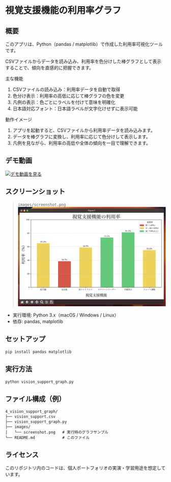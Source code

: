 # 視覚支援機能の利用率グラフ

## 概要

このアプリは、Python（pandas / matplotlib）で作成した利用率可視化ツールです。

CSVファイルからデータを読み込み、利用率を色分けした棒グラフとして表示することで、傾向を直感的に把握できます。

主な機能
 1. CSVファイルの読み込み：利用率データを自動で取得
 2. 色分け表示：利用率の高低に応じて棒グラフの色を変更
 3. 凡例の表示：色ごとにラベルを付けて意味を明確化
 4. 日本語対応フォント：日本語ラベルが文字化けせずに表示可能

動作イメージ
 1. アプリを起動すると、CSVファイルから利用率データを読み込みます。
 2. データを棒グラフに変換し、利用率に応じて色分けして表示します。
 3. 凡例を見ながら、利用率の高低や全体の傾向を一目で理解できます。

## デモ動画
[![デモ動画を見る](https://img.youtube.com/vi/5_0Db2XDuL8/0.jpg)](https://www.youtube.com/watch?v=5_0Db2XDuL8)

## スクリーンショット
> `images/screenshot.png` 
![screenshot](images/screenshot.png)

- 実行環境: Python 3.x（macOS / Windows / Linux）
- 依存: pandas, matplotlib


## セットアップ
```bash
pip install pandas matplotlib
```

## 実行方法
```bash
python vision_support_graph.py
```

## ファイル構成（例）
```
4_vision_support_graph/
├── vision_support.csv
├── vision_support_graph.py
├── images/
│   └── screenshot.png   # 実行時のグラフサンプル
└── README.md            # このファイル
```

## ライセンス
このリポジトリ内のコードは、個人ポートフォリオの実演・学習用途を想定しています。
